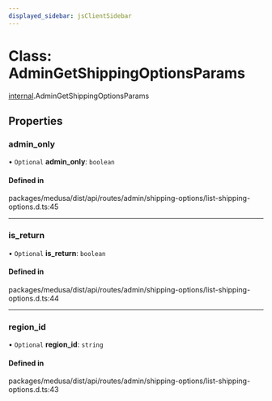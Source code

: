 ```yaml
---
displayed_sidebar: jsClientSidebar
---
```


# Class: AdminGetShippingOptionsParams

[internal](../modules/internal.md).AdminGetShippingOptionsParams

## Properties

### admin\_only

• `Optional` **admin\_only**: `boolean`

#### Defined in

packages/medusa/dist/api/routes/admin/shipping-options/list-shipping-options.d.ts:45

___

### is\_return

• `Optional` **is\_return**: `boolean`

#### Defined in

packages/medusa/dist/api/routes/admin/shipping-options/list-shipping-options.d.ts:44

___

### region\_id

• `Optional` **region\_id**: `string`

#### Defined in

packages/medusa/dist/api/routes/admin/shipping-options/list-shipping-options.d.ts:43
